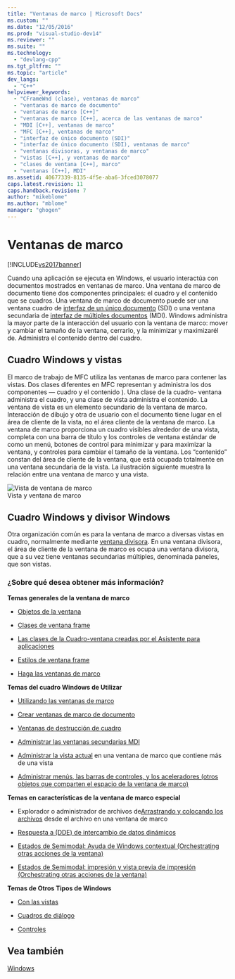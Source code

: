 ```yaml
---
title: "Ventanas de marco | Microsoft Docs"
ms.custom: ""
ms.date: "12/05/2016"
ms.prod: "visual-studio-dev14"
ms.reviewer: ""
ms.suite: ""
ms.technology: 
  - "devlang-cpp"
ms.tgt_pltfrm: ""
ms.topic: "article"
dev_langs: 
  - "C++"
helpviewer_keywords: 
  - "CFrameWnd (clase), ventanas de marco"
  - "ventanas de marco de documento"
  - "ventanas de marco [C++]"
  - "ventanas de marco [C++], acerca de las ventanas de marco"
  - "MDI [C++], ventanas de marco"
  - "MFC [C++], ventanas de marco"
  - "interfaz de único documento (SDI)"
  - "interfaz de único documento (SDI), ventanas de marco"
  - "ventanas divisoras, y ventanas de marco"
  - "vistas [C++], y ventanas de marco"
  - "clases de ventana [C++], marco"
  - "ventanas [C++], MDI"
ms.assetid: 40677339-8135-4f5e-aba6-3fced3078077
caps.latest.revision: 11
caps.handback.revision: 7
author: "mikeblome"
ms.author: "mblome"
manager: "ghogen"
---
```

# Ventanas de marco
[!INCLUDE[vs2017banner](../assembler/inline/includes/vs2017banner.md)]

Cuando una aplicación se ejecuta en Windows, el usuario interactúa con documentos mostrados en ventanas de marco.  Una ventana de marco de documento tiene dos componentes principales: el cuadro y el contenido que se cuadros.  Una ventana de marco de documento puede ser una ventana cuadro de [interfaz de un único documento](../mfc/sdi-and-mdi.md) \(SDI\) o una ventana secundaria de [interfaz de múltiples documentos](../mfc/sdi-and-mdi.md) \(MDI\).  Windows administra la mayor parte de la interacción del usuario con la ventana de marco: mover y cambiar el tamaño de la ventana, cerrarlo, y la minimizar y maximizarél de.  Administra el contenido dentro del cuadro.  
  
## Cuadro Windows y vistas  
 El marco de trabajo de MFC utiliza las ventanas de marco para contener las vistas.  Dos clases diferentes en MFC representan y administra los dos componentes — cuadro y el contenido \).  Una clase de la cuadro\- ventana administra el cuadro, y una clase de vista administra el contenido.  La ventana de vista es un elemento secundario de la ventana de marco.  Interacción de dibujo y otra de usuario con el documento tiene lugar en el área de cliente de la vista, no el área cliente de la ventana de marco.  La ventana de marco proporciona un cuadro visibles alrededor de una vista, completa con una barra de título y los controles de ventana estándar de como un menú, botones de control para minimizar y para maximizar la ventana, y controles para cambiar el tamaño de la ventana.  Los “contenido” constan del área de cliente de la ventana, que está ocupada totalmente en una ventana secundaria de la vista.  La ilustración siguiente muestra la relación entre una ventana de marco y una vista.  
  
 ![Vista de ventana de marco](../mfc/media/vc37fx1.png "vc37FX1")  
Vista y ventana de marco  
  
## Cuadro Windows y divisor Windows  
 Otra organización común es para la ventana de marco a diversas vistas en cuadro, normalmente mediante [ventana divisora](../mfc/multiple-document-types-views-and-frame-windows.md).  En una ventana divisora, el área de cliente de la ventana de marco es ocupa una ventana divisora, que a su vez tiene ventanas secundarias múltiples, denominada paneles, que son vistas.  
  
### ¿Sobre qué desea obtener más información?  
 **Temas generales de la ventana de marco**  
  
-   [Objetos de la ventana](../mfc/window-objects.md)  
  
-   [Clases de ventana frame](../mfc/frame-window-classes.md)  
  
-   [Las clases de la Cuadro\-ventana creadas por el Asistente para aplicaciones](../mfc/frame-window-classes-created-by-the-application-wizard.md)  
  
-   [Estilos de ventana frame](../mfc/frame-window-styles-cpp.md)  
  
-   [Haga las ventanas de marco](../mfc/what-frame-windows-do.md)  
  
 **Temas del cuadro Windows de Utilizar**  
  
-   [Utilizando las ventanas de marco](../mfc/using-frame-windows.md)  
  
-   [Crear ventanas de marco de documento](../mfc/creating-document-frame-windows.md)  
  
-   [Ventanas de destrucción de cuadro](../mfc/destroying-frame-windows.md)  
  
-   [Administrar las ventanas secundarias MDI](../mfc/managing-mdi-child-windows.md)  
  
-   [Administrar la vista actual](../mfc/managing-the-current-view.md) en una ventana de marco que contiene más de una vista  
  
-   [Administrar menús, las barras de controles, y los aceleradores \(otros objetos que comparten el espacio de la ventana de marco\)](../mfc/managing-menus-control-bars-and-accelerators.md)  
  
 **Temas en características de la ventana de marco especial**  
  
-   Explorador o administrador de archivos de[Arrastrando y colocando los archivos](../mfc/dragging-and-dropping-files-in-a-frame-window.md) desde el archivo en una ventana de marco  
  
-   [Respuesta a \(DDE\) de intercambio de datos dinámicos](../mfc/responding-to-dynamic-data-exchange-dde.md)  
  
-   [Estados de Semimodal: Ayuda de Windows contextual \(Orchestrating otras acciones de la ventana\)](../mfc/orchestrating-other-window-actions.md)  
  
-   [Estados de Semimodal: impresión y vista previa de impresión \(Orchestrating otras acciones de la ventana\)](../mfc/orchestrating-other-window-actions.md)  
  
 **Temas de Otros Tipos de Windows**  
  
-   [Con las vistas](../mfc/using-views.md)  
  
-   [Cuadros de diálogo](../mfc/dialog-boxes.md)  
  
-   [Controles](../mfc/controls-mfc.md)  
  
## Vea también  
 [Windows](../mfc/windows.md)